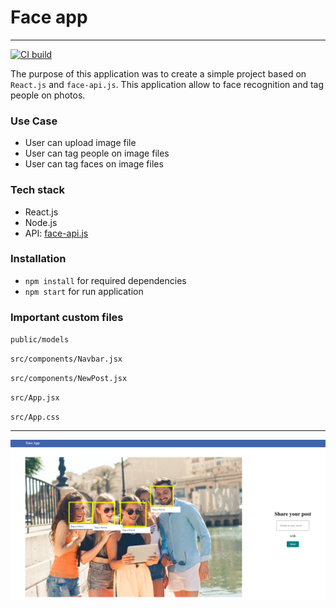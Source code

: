 # Face app
----
[![CI build](https://github.com/a-dubaj/FaceDetection/actions/workflows/node.js.yml/badge.svg?branch=master)](https://github.com/a-dubaj/FaceDetection/actions/workflows/node.js.yml)

The purpose of this application was to create a simple project based on `React.js` and `face-api.js`. This application allow to face recognition and tag people on photos.

### Use Case
- User can upload image file
- User can tag people on image files
- User can tag faces on image files

### Tech stack
- React.js
- Node.js
- API: [face-api.js](https://justadudewhohacks.github.io/face-api.js/docs/globals.html)

### Installation
- `npm install` for required dependencies
- `npm start` for run application


### Important custom files

`public/models` 

`src/components/Navbar.jsx`

`src/components/NewPost.jsx`

`src/App.jsx`

`src/App.css`

----
![image](./assets/app_screen.png)